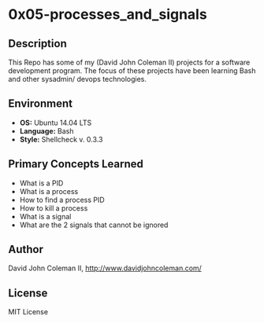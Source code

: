 # 0x05-processes_and_signals

## Description

This Repo has some of my (David John Coleman II) projects for a software development program.
The focus of these projects have been learning Bash and other sysadmin/ devops
technologies.

## Environment

* __OS:__ Ubuntu 14.04 LTS
* __Language:__ Bash
* __Style:__ Shellcheck v. 0.3.3

## Primary Concepts Learned

* What is a PID
* What is a process
* How to find a process PID
* How to kill a process
* What is a signal
* What are the 2 signals that cannot be ignored

## Author

David John Coleman II, http://www.davidjohncoleman.com/

## License

MIT License
